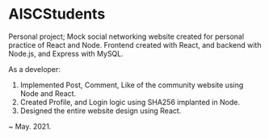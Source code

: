 # AISCStudents
 
Personal project; Mock social networking website created for personal practice of React and Node. Frontend created with React, and backend with Node.js, and Express with MySQL.

As a developer:
1. Implemented Post, Comment, Like of the community website using Node and React.
2. Created Profile, and Login logic using SHA256 implanted in Node.
3. Designed the entire website design using React.

~ May. 2021.
